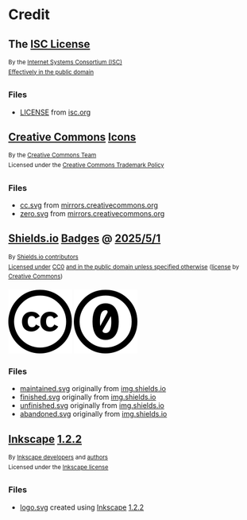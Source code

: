 <!---

ISC License

Copyright 2025 Esoteric Enderman

Permission to use, copy, modify, and/or distribute this software for any purpose with or without fee is hereby granted, provided that the above copyright notice and this permission notice appear in all copies.

THE SOFTWARE IS PROVIDED "AS IS" AND THE AUTHOR DISCLAIMS ALL WARRANTIES WITH REGARD TO THIS SOFTWARE INCLUDING ALL IMPLIED WARRANTIES OF MERCHANTABILITY AND FITNESS. IN NO EVENT SHALL THE AUTHOR BE LIABLE FOR ANY SPECIAL, DIRECT, INDIRECT, OR CONSEQUENTIAL DAMAGES OR ANY DAMAGES WHATSOEVER RESULTING FROM LOSS OF USE, DATA OR PROFITS, WHETHER IN AN ACTION OF CONTRACT, NEGLIGENCE OR OTHER TORTIOUS ACTION, ARISING OUT OF OR IN CONNECTION WITH THE USE OR PERFORMANCE OF THIS SOFTWARE.

--->

# Credit

## The [ISC License][isc-license]

<sup>By the [Internet Systems Consortium (ISC)][isc-license-author]</sup>\
<sup>[Effectively in the public domain][isc-license-license]</sup>

### Files

* [LICENSE][isc-license-local] from [isc.org][isc-license]

## [Creative Commons][cc] [Icons][cc-icons]

<sup>By the [Creative Commons Team][cc-authors]</sup>\
<sup>Licensed under the [Creative Commons Trademark Policy][cc-trademark-policy]</sup>

### Files

* [cc.svg][cc-icon] from [mirrors.creativecommons.org][cc-icon-remote]
* [zero.svg][cc0-icon] from [mirrors.creativecommons.org][cc0-icon-remote]

## [Shields.io][shields] [Badges][shields-badges] @ [2025/5/1][shields@2025/5/1]

<sup>By [Shields.io contributors][shields-author]</sup>\
<sup>[Licensed under][shields-license-statement] [CC0][shields-license] [and in the public domain unless specified otherwise][shields-license-statement] ([license][cc0] by [Creative Commons][cc])</sup>

[![Creative Commons icon][cc-icon]][cc]
[![Creative Commons 0 icon][cc0-icon]][cc0]

### Files

* [maintained.svg][maintained-original] originally from [img.shields.io][maintained-remote]
* [finished.svg][finished-original] originally from [img.shields.io][finished-remote]
* [unfinished.svg][unfinished-original] originally from [img.shields.io][unfinished-remote]
* [abandoned.svg][abandoned-original] originally from [img.shields.io][abandoned-remote]

## [Inkscape][inkscape] [1.2.2][inkscape-1.2.2]

<sup>By [Inkscape developers][inkscape-developers] and [authors][inkscape-authors]</sup>\
<sup>Licensed under the [Inkscape license][inkscape-license]</sup>

### Files

* [logo.svg][logo] created using [Inkscape][inkscape] [1.2.2][inkscape-1.2.2]

<!--- Link aliases --->

<!--- Credit --->

<!--- ISC License --->

[isc-license]: https://www.isc.org/licenses/
[isc-license-local]: ../LICENSE

[isc-license-license]: https://www.isc.org/licenses/

[isc-license-author]: https://www.isc.org/

<!--- CC icons --->

[cc]: https://creativecommons.org/

[cc-icons]: https://creativecommons.org/mission/downloads#icons

[cc-icon]: ./assets/images/icons/cc/cc.svg
[cc0-icon]: ./assets/images/icons/cc/zero.svg

[cc-icon-remote]: https://mirrors.creativecommons.org/presskit/icons/cc.svg
[cc0-icon-remote]: https://mirrors.creativecommons.org/presskit/icons/zero.svg

[cc-authors]: https://creativecommons.org/mission/team/

<!--- Badges --->

<!--- Shields.io --->

[shields]: https://shields.io/
[shields@2025/5/1]: https://github.com/badges/shields/tree/29e39351ae557d536580d90521c390514b867e19

[shields-badges]: https://shields.io/badges

[maintained-original]: ../assets/images/badges/maintained.svg
[finished-original]: ../assets/images/badges/finished.svg
[unfinished-original]: ../assets/images/badges/unfinished.svg
[abandoned-original]: ../assets/images/badges/abandoned.svg

[maintained-remote]: https://img.shields.io/badge/%F0%9F%94%84%20Project%20status-Maintained-teal?style=for-the-badge&link=https%3A%2F%2Fgitlab.com%2Fesoterictemplates%2Fstatus-badges%23project-status&link=https%3A%2F%2Fgitlab.com%2Fesoterictemplates%2Fstatus-badges%23maintained
[finished-remote]: https://img.shields.io/badge/%E2%9C%85%20Project%20status-Finished-green?style=for-the-badge&link=https%3A%2F%2Fgitlab.com%2Fesoterictemplates%2Fstatus-badges%23project-status&link=https%3A%2F%2Fgitlab.com%2Fesoterictemplates%2Fstatus-badges%23finished
[unfinished-remote]: https://img.shields.io/badge/%F0%9F%9A%A7%20Project%20status-Unfinished-yellow?style=for-the-badge&link=https%3A%2F%2Fgitlab.com%2Fesoterictemplates%2Fstatus-badges%23project-status&link=https%3A%2F%2Fgitlab.com%2Fesoterictemplates%2Fstatus-badges%23unfinished
[abandoned-remote]: https://img.shields.io/badge/%E2%9D%8C%20Project%20status-Abandoned-red?style=for-the-badge&link=https%3A%2F%2Fgitlab.com%2Fesoterictemplates%2Fstatus-badges%23project-status&link=https%3A%2F%2Fgitlab.com%2Fesoterictemplates%2Fstatus-badges%23abandoned

[shields-author]: https://shields.io/community#contributors

[shields-license-statement]: https://github.com/badges/shields/tree/29e39351ae557d536580d90521c390514b867e19?tab=readme-ov-file#license
[shields-license]: https://github.com/badges/shields/blob/29e39351ae557d536580d90521c390514b867e19/LICENSE

<!--- Inkscape --->

[inkscape]: https://inkscape.org/
[inkscape-1.2.2]: https://gitlab.com/inkscape/inkscape/-/tree/b0a8486541ac36327488da641d58a86bee2f07ad

[inkscape-authors]: https://gitlab.com/inkscape/inkscape/-/blob/b0a8486541ac36327488da641d58a86bee2f07ad/AUTHORS
[inkscape-developers]: https://inkscape.org/*developer/

[inkscape-license]: https://inkscape.org/about/license/

[logo]: ./assets/images/icons/badges/logo.svg

<!--- Generic licenses --->

[cc0]: https://creativecommons.org/publicdomain/zero/1.0/

[cc-trademark-policy]: https://creativecommons.org/policies/#trademark
